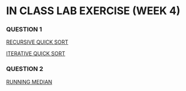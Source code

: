 # IN CLASS LAB EXERCISE (WEEK 4)


### QUESTION 1

[RECURSIVE QUICK SORT](https://github.com/kumudh-ranasinghe/DSA/blob/7b7fb75930e06b8122df75522704250da0c5944a/LAB%205/quicksort.cpp)

[ITERATIVE QUICK SORT](https://github.com/kumudh-ranasinghe/DSA/blob/ce4d70d5e6938d6bbbd8e5857495328506eddb5b/LAB%205/quicksort1.cpp)


### QUESTION 2

[RUNNING MEDIAN](https://github.com/kumudh-ranasinghe/c--/blob/a670a252c949ccb295e863fd36ca66cd1ce7d7a3/runningmedian.cpp)
